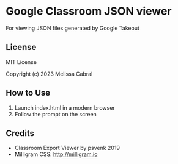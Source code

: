 # Google Classroom JSON viewer

For viewing JSON files generated by Google Takeout

License
----
MIT License

Copyright (c) 2023 Melissa Cabral

How to Use
----
1. Launch index.html in a modern browser
1. Follow the prompt on the screen


Credits
----
* Classroom Export Viewer by psvenk 2019
* Milligram CSS: http://milligram.io

 
